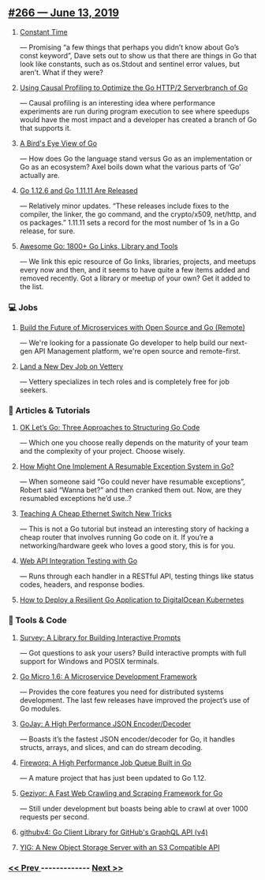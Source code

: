 ## [#266 — June 13, 2019](https://golangweekly.com/issues/266)

1. [Constant Time](https://golangweekly.com/link/65289/web)

     — Promising “a few things that perhaps you didn’t know about Go’s const keyword”, Dave sets out to show us that there are things in Go that look like constants, such as os.Stdout and sentinel error values, but aren’t. What if they were?
1. [Using Causal Profiling to Optimize the Go HTTP/2 Serverbranch of Go](https://golangweekly.com/link/65290/web)

     — Causal profiling is an interesting idea where performance experiments are run during program execution to see where speedups would have the most impact and a developer has created a branch of Go that supports it.
1. [A Bird's Eye View of Go](https://golangweekly.com/link/65293/web)

     — How does Go the language stand versus Go as an implementation or Go as an ecosystem? Axel boils down what the various parts of ‘Go’ actually are.
1. [Go 1.12.6 and Go 1.11.11 Are Released](https://golangweekly.com/link/65294/web)

     — Relatively minor updates. “These releases include fixes to the compiler, the linker, the go command,
and the crypto/x509, net/http, and os packages.” 1.11.11 sets a record for the most number of 1s in a Go release, for sure.
1. [Awesome Go: 1800+ Go Links, Library and Tools](https://golangweekly.com/link/65295/web)

     — We link this epic resource of Go links, libraries, projects, and meetups every now and then, and it seems to have quite a few items added and removed recently. Got a library or meetup of your own? Get it added to the list.
### 💻 Jobs

1. [Build the Future of Microservices with Open Source and Go (Remote)](https://golangweekly.com/link/65296/web)

     — We're looking for a passionate Go developer to help build our next-gen API Management platform, we're open source and remote-first.
1. [Land a New Dev Job on Vettery](https://golangweekly.com/link/65297/web)

     — Vettery specializes in tech roles and is completely free for job seekers.
### 📘 Articles & Tutorials

1. [OK Let’s Go: Three Approaches to Structuring Go Code](https://golangweekly.com/link/65298/web)

     — Which one you choose really depends on the maturity of your team and the complexity of your project. Choose wisely.
1. [How Might One Implement A Resumable Exception System in Go?](https://golangweekly.com/link/65299/web)

     — When someone said “Go could never have resumable exceptions”, Robert said “Wanna bet?” and then cranked them out. Now, are they resumabled exceptions he’d use..?
1. [Teaching A Cheap Ethernet Switch New Tricks](https://golangweekly.com/link/65301/web)

     — This is not a Go tutorial but instead an interesting story of hacking a cheap router that involves running Go code on it. If you’re a networking/hardware geek who loves a good story, this is for you.
1. [Web API Integration Testing with Go](https://golangweekly.com/link/65302/web)

     — Runs through each handler in a RESTful API, testing things like status codes, headers, and response bodies.
1. [How to Deploy a Resilient Go Application to DigitalOcean Kubernetes](https://golangweekly.com/link/65303/web)

### 🔧 Tools & Code

1. [Survey: A Library for Building Interactive Prompts](https://golangweekly.com/link/65305/web)

     — Got questions to ask your users? Build interactive prompts with full support for Windows and POSIX terminals.
1. [Go Micro 1.6: A Microservice Development Framework](https://golangweekly.com/link/65306/web)

     — Provides the core features you need for distributed systems development. The last few releases have improved the project’s use of Go modules.
1. [GoJay: A High Performance JSON Encoder/Decoder](https://golangweekly.com/link/65307/web)

     — Boasts it’s the fastest JSON encoder/decoder for Go, it handles structs, arrays, and slices, and can do stream decoding.
1. [Fireworq: A High Performance Job Queue Built in Go](https://golangweekly.com/link/65308/web)

     — A mature project that has just been updated to Go 1.12.
1. [Geziyor: A Fast Web Crawling and Scraping Framework for Go](https://golangweekly.com/link/65309/web)

     — Still under development but boasts being able to crawl at over 1000 requests per second.
1. [githubv4: Go Client Library for GitHub's GraphQL API (v4)](https://golangweekly.com/link/65310/web)

1. [YIG: A New Object Storage Server with an S3 Compatible API](https://golangweekly.com/link/65311/web)


### [ << Prev ](golangweekly-265.md) ------------- [ Next >> ](golangweekly-267.md)